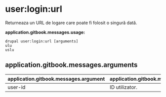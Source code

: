 # user:login:url
Returneaza un URL de logare care poate fi folosit o singură dată.

**application.gitbook.messages.usage:**
```
drupal user:login:url [arguments]
ulu
uslu
```

## application.gitbook.messages.arguments
application.gitbook.messages.argument | application.gitbook.messages.details
---------|-------------
user-id | ID utilizator.
